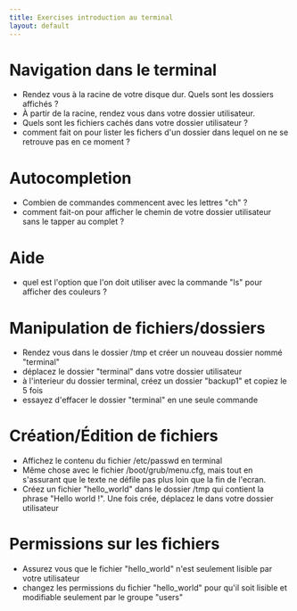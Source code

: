 ```yaml
---
title: Exercises introduction au terminal
layout: default
---
```


Navigation dans le terminal
===========================

 * Rendez vous à la racine de votre disque dur. Quels sont les dossiers affichés ?
 * À partir de la racine, rendez vous dans votre dossier utilisateur.
 * Quels sont les fichiers cachés dans votre dossier utilisateur ?
 * comment fait on pour lister les fichers d'un dossier dans lequel on ne se retrouve pas en ce moment ?

Autocompletion
==============

 * Combien de commandes commencent avec les lettres "ch" ?
 * comment fait-on pour afficher le chemin de votre dossier utilisateur sans le tapper au complet ?

Aide
====

 * quel est l'option que l'on doit utiliser avec la commande "ls" pour afficher des couleurs ?

Manipulation de fichiers/dossiers
=================================

 * Rendez vous dans le dossier /tmp et créer un nouveau dossier nommé "terminal"
 * déplacez le dossier "terminal" dans votre dossier utilisateur
 * à l'interieur du dossier terminal, créez un dossier "backup1" et copiez le 5 fois
 * essayez d'effacer le dossier "terminal" en une seule commande

Création/Édition de fichiers
============================

 * Affichez le contenu du fichier /etc/passwd en terminal
 * Même chose avec le fichier /boot/grub/menu.cfg, mais tout en s'assurant que le texte ne défile pas plus loin que la fin de l'ecran.
 * Créez un fichier "hello_world" dans le dossier /tmp qui contient la phrase "Hello world !". Une fois crée, déplacez le dans votre dossier utilisateur

Permissions sur les fichiers
============================

 * Assurez vous que le fichier "hello_world" n'est seulement lisible par votre utilisateur
 * changez les permissions du fichier "hello_world" pour qu'il soit lisible et modifiable seulement par le groupe "users"

